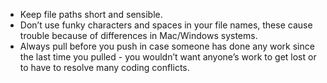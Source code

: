 - Keep file paths short and sensible.
- Don’t use funky characters and spaces in your file names, these cause trouble because of differences in Mac/Windows systems.
- Always pull before you push in case someone has done any work since the last time you pulled - you wouldn’t want anyone’s work to get lost or to have to resolve many coding conflicts.

